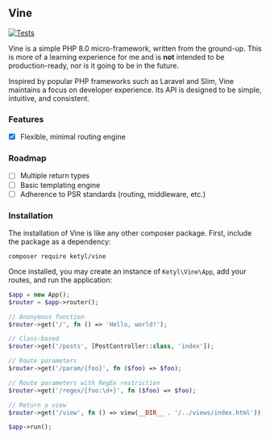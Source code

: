 ## Vine

[![Tests](https://github.com/ketyl/vine/actions/workflows/tests.yml/badge.svg)](https://github.com/ketyl/vine/actions/workflows/tests.yml)

Vine is a simple PHP 8.0 micro-framework, written from the ground-up. This is more of a learning experience for me and is **not** intended to be production-ready, nor is it going to be in the future.

Inspired by popular PHP frameworks such as Laravel and Slim, Vine maintains a focus on developer experience. Its API is designed to be simple, intuitive, and consistent.

### Features

- [x] Flexible, minimal routing engine

### Roadmap

- [ ] Multiple return types
- [ ] Basic templating engine
- [ ] Adherence to PSR standards (routing, middleware, etc.)

### Installation

The installation of Vine is like any other composer package. First, include the package as a dependency:

```shell
composer require ketyl/vine
```

Once installed, you may create an instance of `Ketyl\Vine\App`, add your routes, and run the application:

```php
$app = new App();
$router = $app->router();

// Anonymous function
$router->get('/', fn () => 'Hello, world!');

// Class-based
$router->get('/posts', [PostController::class, 'index']);

// Route parameters
$router->get('/param/{foo}', fn ($foo) => $foo);

// Route parameters with RegEx restriction
$router->get('/regex/{foo:\d+}', fn ($foo) => $foo);

// Return a view
$router->get('/view', fn () => view(__DIR__ . '/../views/index.html'));

$app->run();
```
